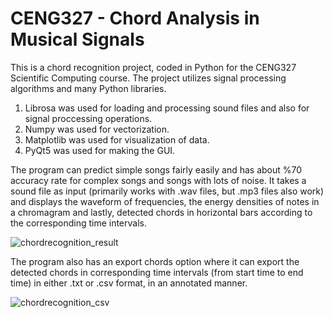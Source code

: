 # CENG327 - Chord Analysis in Musical Signals #
This is a chord recognition project, coded in Python for the CENG327 Scientific Computing course. The project utilizes signal processing algorithms and
many Python libraries.
1. Librosa was used for loading and processing sound files and also for signal proccessing operations.
2. Numpy was used for vectorization.
3. Matplotlib was used for visualization of data.
4. PyQt5 was used for making the GUI.

The program can predict simple songs fairly easily and has about %70 accuracy rate for complex songs and songs with lots of noise. It takes a
sound file as input (primarily works with .wav files, but .mp3 files also work) and displays the waveform of frequencies, the energy densities of
notes in a chromagram and lastly, detected chords in horizontal bars according to the corresponding time intervals.

![chordrecognition_result](https://github.com/user-attachments/assets/2fcfb4a7-2ff3-4ebb-8482-70a0d040ae60)

The program also has an export chords option where it can export the detected chords in corresponding time intervals (from start time to end time) in either .txt or .csv
format, in an annotated manner.

![chordrecognition_csv](https://github.com/user-attachments/assets/5f598419-8148-4b2e-a95e-bf0e0d99d479)



